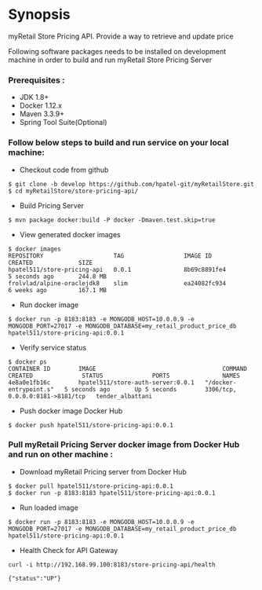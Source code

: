 # Synopsis
myRetail Store Pricing API. Provide a way to retrieve and update price

Following software packages needs to be installed on development machine in order to build and run myRetail Store Pricing Server
### Prerequisites : 
* JDK 1.8+ 
* Docker 1.12.x
* Maven  3.3.9+
* Spring Tool Suite(Optional)

### Follow below steps to build and run service on your local machine: 
 
* Checkout code from github 
```
$ git clone -b develop https://github.com/hpatel-git/myRetailStore.git
$ cd myRetailStore/store-pricing-api/      
```

* Build Pricing Server
```
$ mvn package docker:build -P docker -Dmaven.test.skip=true
```

* View generated docker images
```
$ docker images
REPOSITORY                    TAG                 IMAGE ID            CREATED             SIZE
hpatel511/store-pricing-api   0.0.1               8b69c8891fe4        5 seconds ago       244.8 MB
frolvlad/alpine-oraclejdk8    slim                ea24082fc934        6 weeks ago         167.1 MB
```

* Run docker image 
``` 
$ docker run -p 8183:8183 -e MONGODB_HOST=10.0.0.9 -e MONGODB_PORT=27017 -e MONGODB_DATABASE=my_retail_product_price_db hpatel511/store-pricing-api:0.0.1 
```

* Verify service status
```
$ docker ps
CONTAINER ID        IMAGE                                    COMMAND                  CREATED              STATUS              PORTS               NAMES
4e8a0e1fb16c        hpatel511/store-auth-server:0.0.1   "/docker-entrypoint.s"   5 seconds ago       Up 5 seconds        3306/tcp, 0.0.0.0:8181->8181/tcp   tender_albattani
```

* Push docker image Docker Hub 
```
$ docker push hpatel511/store-pricing-api:0.0.1
```

### Pull myRetail Pricing Server docker image from Docker Hub and run on other machine :  
 
* Download myRetail Pricing  server from Docker Hub
```
$ docker pull hpatel511/store-pricing-api:0.0.1
$ docker run -p 8183:8183 hpatel511/store-pricing-api:0.0.1
```

* Run loaded image 
```
$ docker run -p 8183:8183 -e MONGODB_HOST=10.0.0.9 -e MONGODB_PORT=27017 -e MONGODB_DATABASE=my_retail_product_price_db hpatel511/store-pricing-api:0.0.1
```

* Health Check for API Gateway
```
curl -i http://192.168.99.100:8183/store-pricing-api/health

{"status":"UP"}
``` 



 